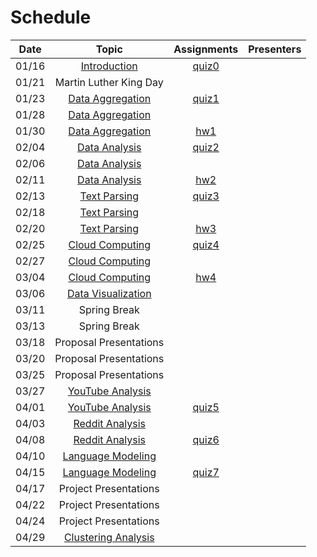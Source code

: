 Schedule
=====

| Date | Topic | Assignments | Presenters |
|:-:|:-:|:-:|---|
|01/16| [Introduction](syllabus.md) | [quiz0](../assignments/quiz0) | |
|01/21| Martin Luther King Day | | |
|01/23| [Data Aggregation]() | [quiz1]() |
|01/28| [Data Aggregation]() | | |
|01/30| [Data Aggregation]() | [hw1](../homework/hw1) | |
|02/04| [Data Analysis]() | [quiz2]() | |
|02/06| [Data Analysis]() | | |
|02/11| [Data Analysis]() | [hw2](../homework/hw2) | |
|02/13| [Text Parsing]() | [quiz3]() | |
|02/18| [Text Parsing]() | | |
|02/20| [Text Parsing]() | [hw3](../homework/hw3) | |
|02/25| [Cloud Computing]() | [quiz4]() | |
|02/27| [Cloud Computing]() |  | |
|03/04| [Cloud Computing]() | [hw4](../homework/hw4) | |
|03/06| [Data Visualization]() | | |
|03/11| Spring Break | | |
|03/13| Spring Break | | |
|03/18| Proposal Presentations | | |
|03/20| Proposal Presentations | | |
|03/25| Proposal Presentations | | |
|03/27| [YouTube Analysis]() | | |
|04/01| [YouTube Analysis]() | [quiz5]() | |
|04/03| [Reddit Analysis]() | | |
|04/08| [Reddit Analysis]() | [quiz6]() | |
|04/10| [Language Modeling]() | | |
|04/15| [Language Modeling]() | [quiz7]() | |
|04/17| Project Presentations | | |
|04/22| Project Presentations | | |
|04/24| Project Presentations | | |
|04/29| [Clustering Analysis]() | | |


<!--|03/25| [Phrase Structure Grammar](https://www.slideshare.net/jchoi7s/cs571-phrase-structure-grammar) | | |
|03/27| [Tree Adjoining Grammar](https://www.slideshare.net/jchoi7s/cs571-tree-adjoinixng-grammar) | | |
|04/01| [Combinatory Categorial Grammar](https://www.slideshare.net/jchoi7s/cs571-combinatory-categorial-grammar) | | |
|04/03| [Meaning Representations](http://mathcs.emory.edu/~choi/courses/cs571/slides/) | | |
|04/08| [Meaning Representations](http://mathcs.emory.edu/~choi/courses/cs571/slides/) | | |
-->




